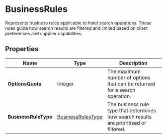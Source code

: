 # BusinessRules

Represents business rules applicable to hotel search operations.
These rules guide how search results are filtered and limited based on client preferences 
and supplier capabilities.

## Properties

| Name | Type | Description |
|------|------|-------------|
| **OptionsQuota** | Integer | The maximum number of options that can be returned for a search operation. |
| **BusinessRuleType** | [BusinessRulesType](/docs/apis/for-sellers/connectors-pull-developers-api/API_Reference/businessrulestype) | The business rule type that determines how search results are prioritized or filtered. |
